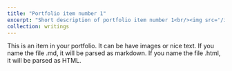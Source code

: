 ```yaml
---
title: "Portfolio item number 1"
excerpt: "Short description of portfolio item number 1<br/><img src='/images/500x300.png'>"
collection: writings
---
```


This is an item in your portfolio. It can be have images or nice text. If you name the file .md, it will be parsed as markdown. If you name the file .html, it will be parsed as HTML. 
